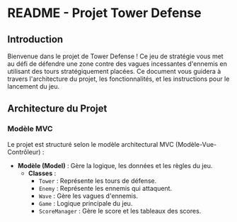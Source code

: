 # README - Projet Tower Defense

## Introduction

Bienvenue dans le projet de Tower Defense ! 
Ce jeu de stratégie vous met au défi de défendre une zone contre des vagues incessantes d'ennemis en utilisant des tours stratégiquement placées. 
Ce document vous guidera à travers l'architecture du projet, les fonctionnalités, et les instructions pour le lancement du jeu.

## Architecture du Projet

### Modèle MVC

Le projet est structuré selon le modèle architectural MVC (Modèle-Vue-Contrôleur) :

- **Modèle (Model)** : Gère la logique, les données et les règles du jeu.
    - **Classes** :
        - `Tower` : Représente les tours de défense.
        - `Enemy` : Représente les ennemis qui attaquent.
        - `Wave` : Gère les vagues d'ennemis.
        - `Game` : Logique principale du jeu.
        - `ScoreManager` : Gère le score et les tableaux des scores.